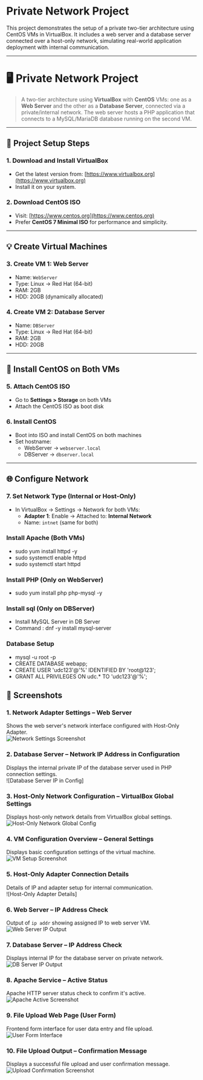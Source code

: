 # Private Network Project

This project demonstrates the setup of a private two-tier architecture using CentOS VMs in VirtualBox. It includes a web server and a database server connected over a host-only network, simulating real-world application deployment with internal communication.

---

# 🖥️ Private Network Project

> A two-tier architecture using **VirtualBox** with **CentOS** VMs: one as a **Web Server** and the other as a **Database Server**, connected via a private/internal network. The web server hosts a PHP application that connects to a MySQL/MariaDB database running on the second VM.

---

## 🔧 Project Setup Steps

### 1. Download and Install VirtualBox
- Get the latest version from: [https://www.virtualbox.org](https://www.virtualbox.org)
- Install it on your system.

### 2. Download CentOS ISO
- Visit: [https://www.centos.org](https://www.centos.org)
- Prefer **CentOS 7 Minimal ISO** for performance and simplicity.

---

## 💡 Create Virtual Machines

### 3. Create VM 1: Web Server
- Name: `WebServer`
- Type: Linux → Red Hat (64-bit)
- RAM: 2GB  
- HDD: 20GB (dynamically allocated)

### 4. Create VM 2: Database Server
- Name: `DBServer`
- Type: Linux → Red Hat (64-bit)
- RAM: 2GB  
- HDD: 20GB

---

## 📀 Install CentOS on Both VMs

### 5. Attach CentOS ISO
- Go to **Settings > Storage** on both VMs
- Attach the CentOS ISO as boot disk

### 6. Install CentOS
- Boot into ISO and install CentOS on both machines
- Set hostname:
  - WebServer → `webserver.local`
  - DBServer → `dbserver.local`

---

## 🌐 Configure Network

### 7. Set Network Type (Internal or Host-Only)
- In VirtualBox → Settings → Network for both VMs:
  - **Adapter 1**: Enable → Attached to: **Internal Network**
  - Name: `intnet` (same for both)

### Install Apache (Both VMs)
- sudo yum install httpd -y
- sudo systemctl enable httpd
- sudo systemctl start httpd
### Install PHP (Only on WebServer)
- sudo yum install php php-mysql -y

### Install sql (Only on DBServer)
  - Install MySQL Server in DB Server
  - Command : dnf -y install mysql-server 

### Database Setup
- mysql -u root -p
- CREATE DATABASE webapp;
- CREATE USER 'udc123'@'%' IDENTIFIED BY 'root@123';
- GRANT ALL PRIVILEGES ON udc.* TO 'udc123'@'%';

  



## 📸 Screenshots

### 1. Network Adapter Settings – Web Server  
Shows the web server's network interface configured with Host-Only Adapter.  
![Network Settings Screenshot](https://i.postimg.cc/bNprm2hj/Screenshot-2025-07-29-115722.png)

### 2. Database Server – Network IP Address in Configuration  
Displays the internal private IP of the database server used in PHP connection settings.  
![Database Server IP in Config]

### 3. Host-Only Network Configuration – VirtualBox Global Settings  
Displays host-only network details from VirtualBox global settings.  
![Host-Only Network Global Config](https://i.postimg.cc/nrZFSNN1/Screenshot-2025-07-29-115849.png)

### 4. VM Configuration Overview – General Settings  
Displays basic configuration settings of the virtual machine.  
![VM Setup Screenshot](https://i.postimg.cc/kgVmsnBm/Screenshot-2025-07-29-115908.png)

### 5. Host-Only Adapter Connection Details  
Details of IP and adapter setup for internal communication.  
![Host-Only Adapter Details]

### 6. Web Server – IP Address Check  
Output of `ip addr` showing assigned IP to web server VM.  
![Web Server IP Output](https://i.postimg.cc/wvk8MMbh/Screenshot-2025-07-29-131145.png)

### 7. Database Server – IP Address Check  
Displays internal IP for the database server on private network.  
![DB Server IP Output](https://i.postimg.cc/G3qn1BDR/Screenshot-2025-07-29-131226.png)


### 8. Apache Service – Active Status  
Apache HTTP server status check to confirm it's active.  
![Apache Active Screenshot](https://i.postimg.cc/fTP4J65g/Screenshot-2025-07-29-131235.png)

### 9. File Upload Web Page (User Form)  
Frontend form interface for user data entry and file upload.  
![User Form Interface](https://i.postimg.cc/cCQL5BsC/Screenshot-2025-07-28-134148.png)

### 10. File Upload Output – Confirmation Message  
Displays a successful file upload and user confirmation message.  
![Upload Confirmation Screenshot](https://i.postimg.cc/3rpNRYgh/Screenshot-2025-07-28-134159.png)



